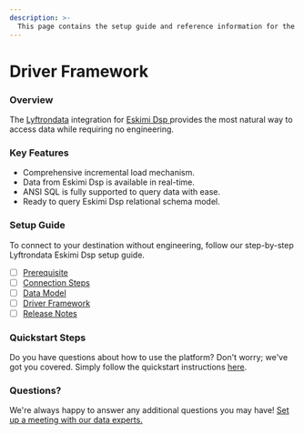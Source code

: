 ```yaml
---
description: >-
  This page contains the setup guide and reference information for the Eskimi Dsp source connector.
---
```


# Driver Framework

### Overview

The [Lyftrondata](https://www.lyftrondata.com/) integration for [Eskimi Dsp](https://www.lyftrondata.com/integration/eskimi-dsp/)[ ](https://www.lyftrondata.com/integration/eskimi-dsp/)provides the most natural way to access data while requiring no engineering.

### Key Features

* Comprehensive incremental load mechanism.
* Data from Eskimi Dsp is available in real-time.&#x20;
* ANSI SQL is fully supported to query data with ease.
* Ready to query Eskimi Dsp relational schema model.

### Setup Guide

To connect to your destination without engineering, follow our step-by-step Lyftrondata Eskimi Dsp setup guide.

* [ ] [Prerequisite](../../marketing-analytics/eskimi-dsp/prerequisite.md)
* [ ] [Connection Steps](../../marketing-analytics/eskimi-dsp/connection-steps.md)
* [ ] [Data Model](../../marketing-analytics/eskimi-dsp/data-model/)
* [ ] [Driver Framework](../../marketing-analytics/eskimi-dsp/driver-framework/)
* [ ] [Release Notes](../../marketing-analytics/eskimi-dsp/release-notes.md)

### Quickstart Steps

Do you have questions about how to use the platform? Don't worry; we've got you covered. Simply follow the quickstart instructions [here](../../../quickstart-steps.md).

### Questions? <a href="#questions" id="questions"></a>

We're always happy to answer any additional questions you may have! [Set up a meeting with our data experts.](https://www.lyftrondata.com/book-a-meeting/)


